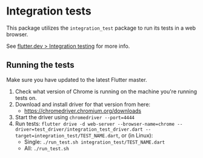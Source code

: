 # Integration tests

This package utilizes the `integration_test` package to run its tests in a web browser.

See [flutter.dev > Integration testing](https://flutter.dev/docs/testing/integration-tests) for more info.

## Running the tests

Make sure you have updated to the latest Flutter master.

1. Check what version of Chrome is running on the machine you're running tests on.
1. Download and install driver for that version from here:
    - <https://chromedriver.chromium.org/downloads>
1. Start the driver using `chromedriver --port=4444`
1. Run tests: `flutter drive -d web-server --browser-name=chrome --driver=test_driver/integration_test_driver.dart --target=integration_test/TEST_NAME.dart`, or (in Linux):
    - Single: `./run_test.sh integration_test/TEST_NAME.dart`
    - All: `./run_test.sh`
